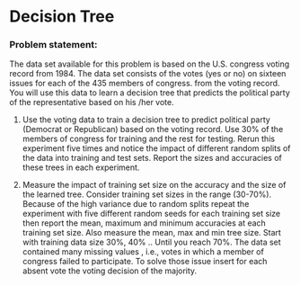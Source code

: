 # Decision Tree
### Problem statement:

The data set available for this problem is based on the U.S. congress voting record
from 1984. The data set consists of the votes (yes or no) on sixteen issues for each of
the 435 members of congress. from the voting record. You will use this data to learn a
decision tree that predicts the political party of the representative based on his /her vote.


1. Use the voting data to train a decision tree to predict political party (Democrat or
Republican) based on the voting record. Use 30% of the members of congress for
training and the rest for testing. Rerun this experiment five times and notice the
impact of different random splits of the data into training and test sets. Report the
sizes and accuracies of these trees in each experiment.


2. Measure the impact of training set size on the accuracy and the size of the learned
tree. Consider training set sizes in the range (30-70%). Because of the high variance
due to random splits repeat the experiment with five different random seeds for each
training set size then report the mean, maximum and minimum accuracies at each
training set size. Also measure the mean, max and min tree size.
Start with training data size 30%, 40% .. Until you reach 70%.
The data set contained many missing values , i.e., votes in which a member of
congress failed to participate. To solve those issue insert for each absent
vote the voting decision of the majority.
